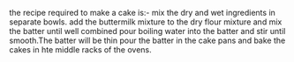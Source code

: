 the recipe required to make a cake is:-
mix the dry and wet ingredients in separate bowls.
add the buttermilk mixture to the dry flour mixture and mix the batter until well combined
pour boiling water into the batter and stir until smooth.The batter will be thin
pour the batter in the cake pans and bake the cakes in hte middle racks of the ovens.